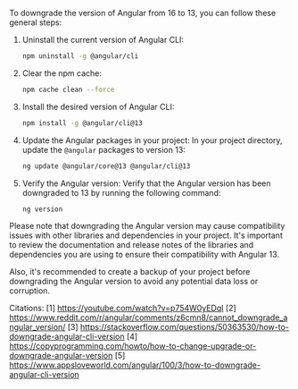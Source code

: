To downgrade the version of Angular from 16 to 13, you can follow these general steps:

1. Uninstall the current version of Angular CLI:
   ```bash
   npm uninstall -g @angular/cli
   ```

2. Clear the npm cache:
   ```bash
   npm cache clean --force
   ```

3. Install the desired version of Angular CLI:
   ```bash
   npm install -g @angular/cli@13
   ```

4. Update the Angular packages in your project:
   In your project directory, update the `@angular` packages to version 13:
   ```bash
   ng update @angular/core@13 @angular/cli@13
   ```

5. Verify the Angular version:
   Verify that the Angular version has been downgraded to 13 by running the following command:
   ```bash
   ng version
   ```

Please note that downgrading the Angular version may cause compatibility issues with other libraries and dependencies in your project. It's important to review the documentation and release notes of the libraries and dependencies you are using to ensure their compatibility with Angular 13.

Also, it's recommended to create a backup of your project before downgrading the Angular version to avoid any potential data loss or corruption.

Citations:
[1] https://youtube.com/watch?v=p754W0yEDqI
[2] https://www.reddit.com/r/angular/comments/z6cmn8/cannot_downgrade_angular_version/
[3] https://stackoverflow.com/questions/50363530/how-to-downgrade-angular-cli-version
[4] https://copyprogramming.com/howto/how-to-change-upgrade-or-downgrade-angular-version
[5] https://www.appsloveworld.com/angular/100/3/how-to-downgrade-angular-cli-version
